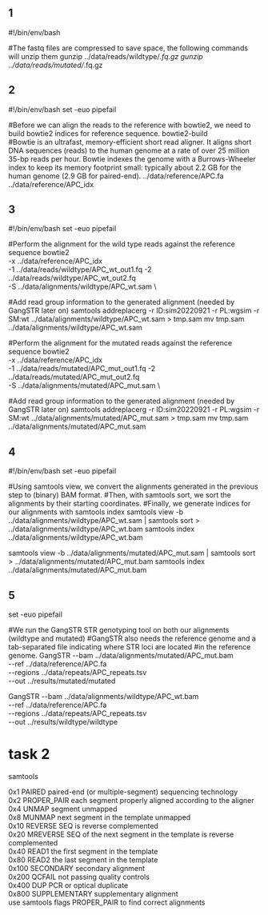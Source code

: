 ## 1
#!/bin/env/bash
 
#The fastq files are compressed to save space, the following commands will unzip them
gunzip ../data/reads/wildtype/*.fq.gz
gunzip ../data/reads/mutated/*.fq.gz

## 2
#!/bin/env/bash
set -euo pipefail

#Before we can align the reads to the reference with bowtie2, we need to build bowtie2 indices for reference sequence.
bowtie2-build \
#Bowtie is an ultrafast, memory-efficient short read aligner. It aligns short DNA sequences (reads) to the human genome at a rate of over 25 million 35-bp reads per hour. Bowtie indexes the genome with a Burrows-Wheeler index to keep its memory footprint small: typically about 2.2 GB for the human genome (2.9 GB for paired-end).
../data/reference/APC.fa \
../data/reference/APC_idx


## 3
#!/bin/env/bash
set -euo pipefail

#Perform the alignment for the wild type reads against the reference sequence
bowtie2 \
-x ../data/reference/APC_idx \
-1 ../data/reads/wildtype/APC_wt_out1.fq -2 ../data/reads/wildtype/APC_wt_out2.fq \
-S ../data/alignments/wildtype/APC_wt.sam \

#Add read group information to the generated alignment (needed by GangSTR later on)
samtools addreplacerg -r ID:sim20220921 -r PL:wgsim -r SM:wt ../data/alignments/wildtype/APC_wt.sam > tmp.sam
mv tmp.sam ../data/alignments/wildtype/APC_wt.sam

#Perform the alignment for the mutated reads against the reference sequence
bowtie2 \
-x ../data/reference/APC_idx \
-1 ../data/reads/mutated/APC_mut_out1.fq -2 ../data/reads/mutated/APC_mut_out2.fq \
-S ../data/alignments/mutated/APC_mut.sam \

#Add read group information to the generated alignment (needed by GangSTR later on)
samtools addreplacerg -r ID:sim20220921 -r PL:wgsim -r SM:wt ../data/alignments/mutated/APC_mut.sam > tmp.sam
mv tmp.sam ../data/alignments/mutated/APC_mut.sam

## 4
#!/bin/env/bash
set -euo pipefail

#Using samtools view, we convert the alignments generated in the previous step to (binary) BAM format. 
#Then, with samtools sort, we sort the alignments by their starting coordinates.
#Finally, we generate indices for our alignments with samtools index
samtools view -b ../data/alignments/wildtype/APC_wt.sam | samtools sort > ../data/alignments/wildtype/APC_wt.bam
samtools index ../data/alignments/wildtype/APC_wt.bam

samtools view -b ../data/alignments/mutated/APC_mut.sam | samtools sort > ../data/alignments/mutated/APC_mut.bam
samtools index ../data/alignments/mutated/APC_mut.bam


## 5
set -euo pipefail

#We run the GangSTR STR genotyping tool on both our alignments (wildtype and  mutated)
#GangSTR also needs the reference genome and a tab-separated file indicating where STR loci are located
#in the reference genome.
GangSTR --bam ../data/alignments/mutated/APC_mut.bam \
--ref ../data/reference/APC.fa \
--regions ../data/repeats/APC_repeats.tsv \
--out ../results/mutated/mutated

GangSTR --bam ../data/alignments/wildtype/APC_wt.bam \
--ref ../data/reference/APC.fa \
--regions ../data/repeats/APC_repeats.tsv \
--out ../results/wildtype/wildtype

# task 2
samtools

0x1	PAIRED	paired-end (or multiple-segment) sequencing technology    
0x2	PROPER_PAIR	each segment properly aligned according to the aligner     
0x4	UNMAP	segment unmapped     
0x8	MUNMAP	next segment in the template unmapped     
0x10	REVERSE	SEQ is reverse complemented      
0x20	MREVERSE	SEQ of the next segment in the template is reverse complemented     
0x40	READ1	the first segment in the template    
0x80	READ2	the last segment in the template    
0x100	SECONDARY	secondary alignment     
0x200	QCFAIL	not passing quality controls    
0x400	DUP	PCR or optical duplicate    
0x800	SUPPLEMENTARY	supplementary alignment    
use samtools flags  PROPER_PAIR to find correct alignments
